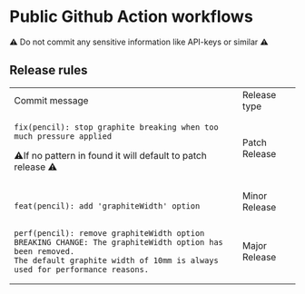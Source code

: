# Public Github Action workflows

:warning: Do not commit any sensitive information like API-keys or similar :warning:

## Release rules

<table>
<tr>
<td> Commit message </td> <td> Release type </td>
</tr>
<tr>
<td>

```
fix(pencil): stop graphite breaking when too much pressure applied
```

⚠️If no pattern in found it will default to patch release ⚠️

</td>
<td>Patch Release</td>
</tr>
<tr>
<td>

```

feat(pencil): add 'graphiteWidth' option
```

</td>
<td>Minor Release</td>
</tr>
<tr>
<td>

```
perf(pencil): remove graphiteWidth option
BREAKING CHANGE: The graphiteWidth option has been removed.
The default graphite width of 10mm is always used for performance reasons.
```

</td>
<td>Major Release</td>
</tr>
</table>
